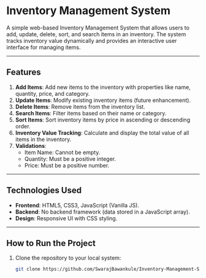# Inventory Management System

A simple web-based Inventory Management System that allows users to add, update, delete, sort, and search items in an inventory. The system tracks inventory value dynamically and provides an interactive user interface for managing items.

---

## Features

1. **Add Items**: Add new items to the inventory with properties like name, quantity, price, and category.
2. **Update Items**: Modify existing inventory items (future enhancement).
3. **Delete Items**: Remove items from the inventory list.
4. **Search Items**: Filter items based on their name or category.
5. **Sort Items**: Sort inventory items by price in ascending or descending order.
6. **Inventory Value Tracking**: Calculate and display the total value of all items in the inventory.
7. **Validations**:
   - Item Name: Cannot be empty.
   - Quantity: Must be a positive integer.
   - Price: Must be a positive number.

---

## Technologies Used

- **Frontend**: HTML5, CSS3, JavaScript (Vanilla JS).
- **Backend**: No backend framework (data stored in a JavaScript array).
- **Design**: Responsive UI with CSS styling.

---

## How to Run the Project

1. Clone the repository to your local system:
   ```bash
   git clone https://github.com/SwarajBawankule/Inventory-Management-System.git
